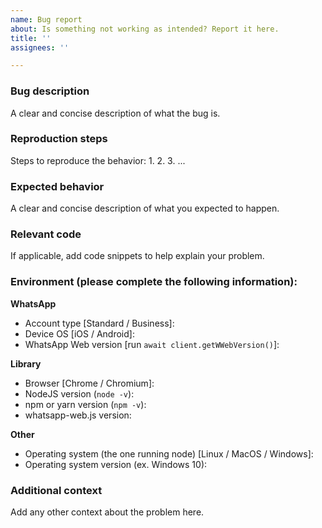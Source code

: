 ```yaml
---
name: Bug report
about: Is something not working as intended? Report it here.
title: ''
assignees: ''

---
```


### Bug description
A clear and concise description of what the bug is.

### Reproduction steps
Steps to reproduce the behavior:
1. 
2.
3.
...

### Expected behavior 
A clear and concise description of what you expected to happen.

### Relevant code
If applicable, add code snippets to help explain your problem.

### Environment (please complete the following information):
**WhatsApp**
 - Account type [Standard / Business]:
 - Device OS [iOS / Android]:
 - WhatsApp Web version [run `await client.getWWebVersion()`]:

**Library**
 - Browser [Chrome / Chromium]:
 - NodeJS version (`node -v`):
 - npm or yarn version (`npm -v`):
 - whatsapp-web.js version:

**Other**
 - Operating system (the one running node) [Linux / MacOS / Windows]:
 - Operating system version (ex. Windows 10):  
### Additional context
Add any other context about the problem here.
